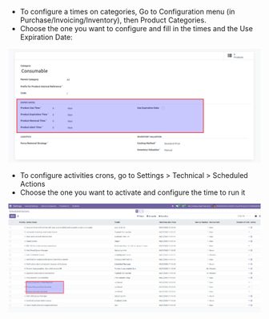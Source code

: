 - To configure a times on categories, Go to Configuration menu (in
  Purchase/Invoicing/Inventory), then Product Categories.
- Choose the one you want to configure and fill in the times and the Use
  Expiration Date:

![Category](../static/images/category.png)

- To configure activities crons, go to Settings \> Technical \>
  Scheduled Actions
- Choose the one you want to activate and configure the time to run it

![Category](../static/images/crons.png)
